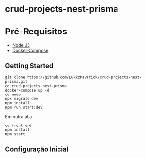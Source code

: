 # crud-projects-nest-prisma

# Pré-Requisitos

 - [Node JS](https://nodejs.org/en/)
 - [Docker-Compose](https://docs.docker.com/compose/install/)

## Getting Started

    git clone https://github.com/LukkzMaverick/crud-projects-nest-prisma.git
    cd crud-projects-nest-prisma
    docker-compose up -d  
    cd node
    npx migrate dev
    npm install
    npm run start:dev
    
Em outra aba
    
    cd front-end
    npm install
    npm start
    

## Configuração Inicial

